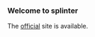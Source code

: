 ### Welcome to splinter

The [official](https://splinter.readthedocs.io/en/latest/) site is available.
